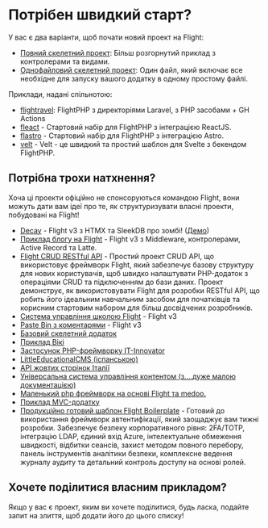 # Потрібен швидкий старт?

У вас є два варіанти, щоб почати новий проект на Flight:

- [Повний скелетний проект](https://github.com/flightphp/skeleton): Більш розгорнутий приклад з контролерами та видами.
- [Однофайловий скелетний проект](https://github.com/flightphp/skeleton-simple): Один файл, який включає все необхідне для запуску вашого додатку в одному простому файлі.

Приклади, надані спільнотою:

- [flightravel](https://github.com/fadrian06-templates/flighravel): FlightPHP з директоріями Laravel, з PHP засобами + GH Actions
- [fleact](https://github.com/flightphp/fleact) - Стартовий набір для FlightPHP з інтеграцією ReactJS.
- [flastro](https://github.com/flightphp/flastro) - Стартовий набір для FlightPHP з інтеграцією Astro.
- [velt](https://github.com/flightphp/velt) - Velt - це швидкий та простий шаблон для Svelte з бекендом FlightPHP.

## Потрібна трохи натхнення?

Хоча ці проекти офіційно не спонсоруються командою Flight, вони можуть дати вам ідеї про те, як структуризувати власні проекти, побудовані на Flight!

- [Decay](https://github.com/boxybird/decay) - Flight v3 з HTMX та SleekDB про зомбі! ([Демо](https://decay.andrewrhyand.com))
- [Приклад блогу на Flight](https://github.com/n0nag0n/flightphp-blog) - Flight v3 з Middleware, контролерами, Active Record та Latte.
- [Flight CRUD RESTful API](https://github.com/soheilkhaledabdi/php-crud-api-flight) - Простий проект CRUD API, що використовує фреймворк Flight, який забезпечує базову структуру для нових користувачів, щоб швидко налаштувати PHP-додаток з операціями CRUD та підключенням до бази даних. Проект демонструє, як використовувати Flight для розробки RESTful API, що робить його ідеальним навчальним засобом для початківців та корисним стартовим набором для більш досвідчених розробників.
- [Система управління школою Flight](https://github.com/krmu/FlightPHP_School) - Flight v3
- [Paste Bin з коментарями](https://github.com/n0nag0n/commie2) - Flight v3
- [Базовий скелетний додаток](https://github.com/markhughes/flight-skeleton)
- [Приклад Вікі](https://github.com/Skayo/FlightWiki)
- [Застосунок PHP-фреймворку IT-Innovator](https://github.com/itinnovator/myphp-app)
- [LittleEducationalCMS (іспанською)](https://github.com/casgin/LittleEducationalCMS)
- [API жовтих сторінок Італії](https://github.com/chiccomagnus/PGAPI)
- [Універсальна система управління контентом (з....дуже малою документацією)](https://github.com/recepuncu/cms)
- [Маленький php фреймворк на основі Flight та medoo.](https://github.com/ycrao/tinyme)
- [Приклад MVC-додатку](https://github.com/paddypei/Flight-MVC)
- [Продукційно готовий шаблон Flight Boilerplate](https://github.com/madcoda9000/SecStore) - Готовий до використання фреймворк автентифікації, який заощаджує вам тижні розробки. Забезпечує безпеку корпоративного рівня: 2FA/TOTP, інтеграцію LDAP, єдиний вхід Azure, інтелектуальне обмеження швидкості, відбитки сеансів, захист методом повного перебору, панель інструментів аналітики безпеки, комплексне ведення журналу аудиту та детальний контроль доступу на основі ролей.

## Хочете поділитися власним прикладом?

Якщо у вас є проект, яким ви хочете поділитися, будь ласка, подайте запит на злиття, щоб додати його до цього списку!